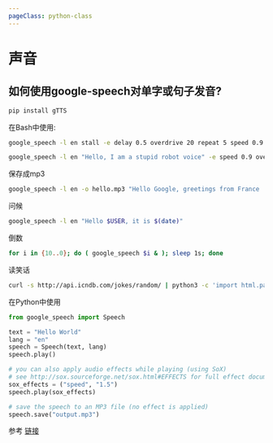 ```yaml
---
pageClass: python-class
---
```


<!--
 * @Description: 
 * @Author: Jack Huang
 * @Github: https://github.com/HuangJiaLian
 * @Date: 2019-09-21 09:40:47
 * @LastEditors: Jack Huang
 * @LastEditTime: 2019-09-21 09:51:53
 -->

# 声音

## 如何使用google-speech对单字或句子发音?
```bash
pip install gTTS
```
在Bash中使用:
```bash
google_speech -l en stall -e delay 0.5 overdrive 20 repeat 5 speed 0.9 gain -5
```

```bash
google_speech -l en "Hello, I am a stupid robot voice" -e speed 0.9 overdrive 10 echo 0.8 0.7 6 0.7 echo 0.8 0.7 10 0.7 echo 0.8 0.7 12 0.7 echo 0.8 0.88 12 0.7 echo 0.8 0.88 30 0.7 echo 0.6 0.6 60 0.7
```

保存成mp3
```bash
google_speech -l en -o hello.mp3 "Hello Google, greetings from France !"
```

问候
```bash
google_speech -l en "Hello $USER, it is $(date)"
```

倒数
```bash
for i in {10..0}; do ( google_speech $i & ); sleep 1s; done
```

读笑话
```bash
curl -s http://api.icndb.com/jokes/random/ | python3 -c 'import html.parser, json, sys; print(html.parser.HTMLParser().unescape(json.load(sys.stdin)["value"]["joke"]))' | google_speech -
```


在Python中使用
```python
from google_speech import Speech

text = "Hello World"
lang = "en"
speech = Speech(text, lang)
speech.play()

# you can also apply audio effects while playing (using SoX)
# see http://sox.sourceforge.net/sox.html#EFFECTS for full effect documentation
sox_effects = ("speed", "1.5")
speech.play(sox_effects)

# save the speech to an MP3 file (no effect is applied)
speech.save("output.mp3")
```

参考 [链接](https://pypi.org/project/google-speech/)

